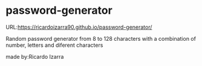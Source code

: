 # password-generator

URL:https://ricardoizarra90.github.io/password-generator/

Random password generator from 8 to 128 characters with a combination of number, letters and diferent characters

made by:Ricardo Izarra
